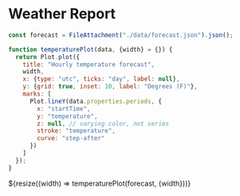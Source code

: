 # Weather Report
```js
const forecast = FileAttachment("./data/forecast.json").json();

```

```js
function temperaturePlot(data, {width} = {}) {
  return Plot.plot({
    title: "Hourly temperature forecast",
    width,
    x: {type: "utc", ticks: "day", label: null},
    y: {grid: true, inset: 10, label: "Degrees (F)"},
    marks: [
      Plot.lineY(data.properties.periods, {
        x: "startTime",
        y: "temperature",
        z: null, // varying color, not series
        stroke: "temperature",
        curve: "step-after"
      })
    ]
  });
}
```

<div class="grid grid-cols-1">
  <div class="card">${resize((width) => temperaturePlot(forecast, {width}))}</div>
</div>


<div>
  <script type="module">
  import {Chart} from "https://marc-chiu2.observablehq.cloud/prem-dashboard/components/chart.js";

  document.body.append(await Chart());

  </script>
</div>